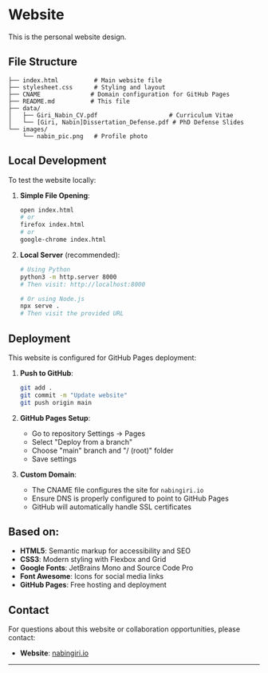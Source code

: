 # Website

This is the personal website design.


## File Structure

```
├── index.html          # Main website file
├── stylesheet.css      # Styling and layout
├── CNAME              # Domain configuration for GitHub Pages
├── README.md          # This file
├── data/
│   ├── Giri_Nabin_CV.pdf                    # Curriculum Vitae
│   └── [Giri, Nabin]Dissertation_Defense.pdf # PhD Defense Slides
└── images/
    └── nabin_pic.png   # Profile photo
```

## Local Development

To test the website locally:

1. **Simple File Opening**:
   ```bash
   open index.html
   # or
   firefox index.html
   # or
   google-chrome index.html
   ```

2. **Local Server** (recommended):
   ```bash
   # Using Python
   python3 -m http.server 8000
   # Then visit: http://localhost:8000
   
   # Or using Node.js
   npx serve .
   # Then visit the provided URL
   ```

## Deployment

This website is configured for GitHub Pages deployment:

1. **Push to GitHub**:
   ```bash
   git add .
   git commit -m "Update website"
   git push origin main
   ```

2. **GitHub Pages Setup**:
   - Go to repository Settings -> Pages
   - Select "Deploy from a branch"
   - Choose "main" branch and "/ (root)" folder
   - Save settings

3. **Custom Domain**:
   - The CNAME file configures the site for `nabingiri.io`
   - Ensure DNS is properly configured to point to GitHub Pages
   - GitHub will automatically handle SSL certificates

## Based on:

- **HTML5**: Semantic markup for accessibility and SEO
- **CSS3**: Modern styling with Flexbox and Grid
- **Google Fonts**: JetBrains Mono and Source Code Pro
- **Font Awesome**: Icons for social media links
- **GitHub Pages**: Free hosting and deployment

## Contact

For questions about this website or collaboration opportunities, please contact:
- **Website**: [nabingiri.io](https://nabingiri.io)

---


